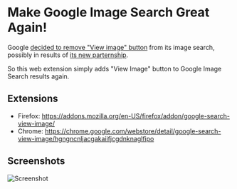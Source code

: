 # Make Google Image Search Great Again!

Google [decided to remove "View image" button](https://www.theverge.com/2018/2/15/17017864/google-removes-view-image-button-from-search-results) from its image search,
possibly in results of [its new parternship](https://economictimes.indiatimes.com/magazines/panache/after-partnering-with-getty-google-kills-view-image-button-from-search-results/articleshow/62942789.cms).

So this web extension simply adds "View Image" button to Google Image Search results again.


## Extensions
* Firefox: https://addons.mozilla.org/en-US/firefox/addon/google-search-view-image/
* Chrome: https://chrome.google.com/webstore/detail/google-search-view-image/hgngncnljacgakaiifjcgdnknaglfipo


## Screenshots
![Screenshot](https://i.imgur.com/jCaAvpj.jpg)